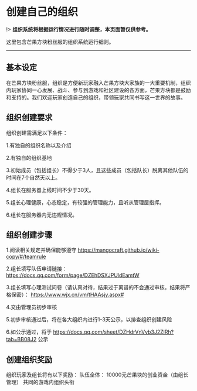 # 创建自己的组织

!> **组织系统将根据运行情况进行随时调整，本页面暂仅供参考。**

这里包含芒果方块粉丝服的组织系统运行细则。

------

## 基本设定

在芒果方块粉丝服，组织是方便新玩家融入芒果方块大家族的一大重要机制，组织内玩家协同一心发展、战斗、参与到游戏和社区建设的各方面，芒果方块都是鼓励和支持的。我们欢迎玩家创造自己的组织，带领玩家共同书写这一世界的故事。

## 组织创建要求
组织创建需满足以下条件： 

1.有独自的组织名称以及介绍

2.有独自的组织基地

3.初始成员（包括组长）不得少于3人，且这些成员（包括队长）脱离其他队伍的时间在7个自然天以上。

4.组长在服务器上线时间不少于30天。

5.组长心理健康，心态稳定，有较强的管理能力，且听从管理层指挥。

6.组长在服务器内无违规情况。


## 组织创建步骤
1.阅读相关规定并确保能够遵守 https://mangocraft.github.io/wiki-copy/#/teamrule

2.组长填写队伍申请链接：https://docs.qq.com/form/page/DZEhDSXJPUldEamtW

3.组长填写心理测试问卷（请认真对待，结果过于离谱的不会通过审核。结果将严格保密）：
https://www.wjx.cn/vm/tHAAsjy.aspx# 

4.交由管理员初步审核

5.初步审核通过后，将在各大组织内进行1-3天公示，以排查组织创建风险

6.如公示通过，将于 https://docs.qq.com/sheet/DZHdrVnVvb3J2ZlRh?tab=BB08J2 公示


## 创建组织奖励

组织玩家及组长将有以下奖励： 
队伍全体： 
10000元芒果块的创业资金（由组长管理） 
共同的游戏内组织头衔 

